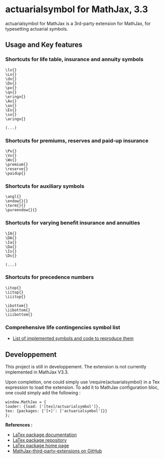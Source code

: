 # actuarialsymbol for MathJax, 3.3

actuarialsymbol for MathJax is a 3rd-party extension for MathJax, for typesetting actuarial symbols.

## Usage and Key features

### Shortcuts for life table, insurance and annuity symbols

    \lx{}
    \Lx{}
    \dx{}
    \Dx{}
    \px{}
    \qx{}
    \eringx{}
    \Ax{}
    \ax{}
    \Ex{}
    \sx{}
    \aringx{}
    
    (...)

###  Shortcuts for premiums, reserves and paid-up insurance
    
    \Px{}
    \Vx{}
    \Wx{}
    \premium{}
    \reserve{}
    \paidup{}


### Shortcuts for auxiliary symbols
    
    \angl{}
    \endow{}{}
    \term{}{}
    \pureendow{}{}
    
    
### Shortcuts for varying benefit insurance and annuities

    \IA{}
    \DA{}
    \Ia{}
    \Da{}
    \Is{}
    \Ds{}
    
    (...)
 
### Shortcuts for precedence numbers

    \itop{}
    \iitop{}
    \iiitop{}
    
    \ibottom{}
    \iibottom{}
    \iiibottom{}


### Comprehensive life contingencies symbol list

- [List of implemented symbols and code to reproduce them](https://madev34.github.io/actuarialsymbol-MathJax/)


## Developpement
This project is still in developpement. The extension is not currently implemented in MathJax V3.3.

Upon completion, one could simply use \require{actuarialsymbol} in a Tex expression to load the extension. To add it to MathJax configuration bloc, one could simply add the following :

    window.MathJax = {
    loader: {load: ['[tex]/actuarialsymbol']},
    tex: {packages: {'[+]': ['actuarialsymbol']}}
    };


**References :**

- [LaTex package documentation](https://ctan.math.illinois.edu/macros/latex/contrib/actuarialsymbol/actuarialsymbol.pdf)
- [LaTex package repository](https://gitlab.com/vigou3/actuarialsymbol)
- [LaTex package home page](https://vigou3.gitlab.io/actuarialsymbol/)
- [MathJax-third-party-extensions on GitHub](https://github.com/mathjax/MathJax-third-party-extensions)
